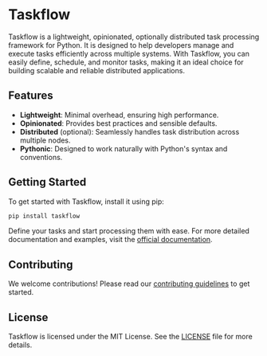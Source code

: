 # Taskflow

Taskflow is a lightweight, opinionated, optionally distributed task processing framework for Python. It is designed to help developers manage and execute tasks efficiently across multiple systems. With Taskflow, you can easily define, schedule, and monitor tasks, making it an ideal choice for building scalable and reliable distributed applications.

## Features

- **Lightweight**: Minimal overhead, ensuring high performance.
- **Opinionated**: Provides best practices and sensible defaults.
- **Distributed** (optional): Seamlessly handles task distribution across multiple nodes.
- **Pythonic**: Designed to work naturally with Python's syntax and conventions.

## Getting Started

To get started with Taskflow, install it using pip:

```bash
pip install taskflow
```

Define your tasks and start processing them with ease. For more detailed documentation and examples, visit the [official documentation](https://example.com).

## Contributing

We welcome contributions! Please read our [contributing guidelines](https://example.com/contributing) to get started.

## License

Taskflow is licensed under the MIT License. See the [LICENSE](https://example.com/license) file for more details.

